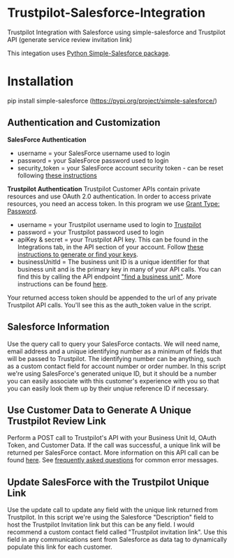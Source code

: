 # Trustpilot-Salesforce-Integration
Trustpilot Integration with Salesforce using simple-salesforce and Trustpilot API (generate service review invitation link)

This integation uses [Python Simple-Salesforce package](https://pypi.org/project/simple-salesforce/). 

# Installation 
pip install simple-salesforce (https://pypi.org/project/simple-salesforce/)

## Authentication and Customization
**SalesForce Authentication**
- username = your SalesForce username used to login 
- password = your SalesForce password used to login
- security_token = your SalesForce account security token - can be reset following [these instructions](https://onlinehelp.coveo.com/en/ces/7.0/administrator/getting_the_security_token_for_your_salesforce_account.htm)



**Trustpilot Authentication**
Trustpilot Customer APIs contain private resources and use OAuth 2.0 authentication. In order to access private resources, you need an access token. In this program we use [Grant Type: Password](https://developers.trustpilot.com/authentication#password).

- username = your Trustpilot username used to login to [Trustpilot](https://business.trustpilot.com/)
- password = your Trustpilot password used to login
- apiKey & secret = your Trustpilot API key. This can be found in the Integrations tab, in the API section of your account. Follow [these instructions to generate or find your keys](https://support.trustpilot.com/hc/en-us/articles/207309867-Getting-started-with-Trustpilot-s-APIs).
- businessUnitId = The business unit ID is a unique identifier for that business unit and is the primary key in many of your API calls. You can find this by calling the API endpoint ["find a business unit"](https://developers.trustpilot.com/business-units-api#find-a-business-unit). More instructions can be found [here](https://developers.trustpilot.com/tutorials/how-to-find-your-business-unit-id). 

Your returned access token should be appended to the url of any private Trustpilot API calls. You'll see this as the auth_token value in the script. 

## Salesforce Information
Use the query call to query your SalesForce contacts. We will need name, email address and a unique identifying number as a minimum of fields that will be passed to Trustpilot. The identifying number can be anything, such as a custom contact field for account number or order number. In this script we're using SalesForce's generated unique ID, but it should be a number you can easily associate with this customer's experience with you so that you can easily look them up by their unqiue reference ID if necessary. 

## Use Customer Data to Generate A Unique Trustpilot Review Link 
Perform a POST call to Trustpilot's API with your Business Unit Id, OAuth Token, and Customer Data. If the call was successful, a unique link will be returned per SalesForce contact. More information on this API call can be found [here](https://developers.trustpilot.com/invitation-api#generate-service-review-invitation-link). See [frequently asked questions](https://developers.trustpilot.com/faq) for common error messages. 

## Update SalesForce with the Trustpilot Unique Link
Use the update call to update any field with the unique link returned from Trustpilot. In this script we're using the Salesforce "Description" field to host the Trustpilot Invitation link but this can be any field. I would recommend a custom contact field called "Trustpilot invitation link". Use this field in any communications sent from Salesforce as data tag to dynamically populate this link for each customer. 
